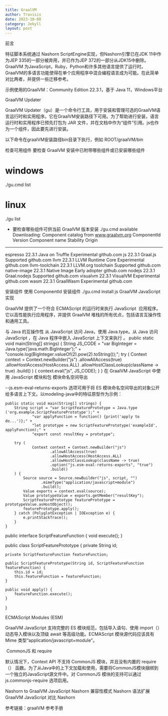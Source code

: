 ```yaml
---
title: GraalVM
author: Travisis
date: 2023-10-08
category: Jekyll
layout: post
---
```



前言

特征脚本系统通过 Nashorn ScriptEngine实现，但Nashorn引擎已在JDK 11中作为JEP 335的一部分被弃用，并已作为JEP 372的一部分从JDK15中删除。GraalVM 为JavaScript，Ruby，Python和许多其他语言提供了运行时。GraalVM的多语言功能使得在单个应用程序中混合编程语言成为可能。在此简单对比两者，并提供一些迁移参考。


示例使用的GraalVM：Community Edition 22.3.1，基于 Java 11，Windows平台

GraalVM Updater

GraalVM Updater（gu）是一个命令行工具，用于安装和管理可选的GraalVM语言运行时和实用程序。它在GraalVM安装路径下可用。为了帮助进行安装，语言运行时和实用程序已预先打包为 JAR 文件，并在文档中作为“组件”引用。js也作为一个组件，因此要先进行安装。

以下命令在graalVM安装路径bin目录下执行，例如 ROOT/graalVM/bin

检查可用组件
要检查 GraalVM 安装中已附带哪些组件或已安装哪些组件
# windows
./gu.cmd list
# linux
./gu list




- 要检查哪些组件可供当前 GraalVM 版本安装
./gu.cmd available
Downloading: Component catalog from www.graalvm.org
ComponentId              Version             Component name                Stability                     Origin
---------------------------------------------------------------------------------------------------------------------------------
espresso                 22.3.1              Java on Truffle               Experimental                  github.com
js                       22.3.1              Graal.js                      Supported                     github.com
llvm                     22.3.1              LLVM Runtime Core             Experimental                  github.com
llvm-toolchain           22.3.1              LLVM.org toolchain            Supported                     github.com
native-image             22.3.1              Native Image                  Early adopter                 github.com
nodejs                   22.3.1              Graal.nodejs                  Supported                     github.com
visualvm                 22.3.1              VisualVM                      Experimental                  github.com
wasm                     22.3.1              GraalWasm                     Experimental                  github.com






安装组件
使用 ComponentId 安装组件
./gu.cmd install js
GraalVM JavaScript 实现

GraalVM 提供了一个符合 ECMAScript 的运行时来执行 JavaScript  应用程序。它以高性能执行应用程序，并提供 GraalVM 堆栈的所有优点，包括语言互操作性和通用工具。

与 Java 的互操作性
从 JavaScript 访问 Java，使用 Java.type。从 Java 访问 JavaScript ，在 Java 程序中嵌入 JavaScript 上下文来执行 。
    public static void main(String[] strings) {
        String JS_CODE = "var BigInteger = Java.type('java.math.BigInteger');" +
                "console.log(BigInteger.valueOf(2).pow(2).toString());";
        try (
                Context context = Context.newBuilder("js")
                        .allowAllAccess(true)
                        .allowHostAccess(HostAccess.ALL)
                        .allowHostClassLookup(className -> true)
                        .build()
        ) {
            context.eval("js", JS_CODE);
        }
    }
在 GraalVM JavaScript 中使用 JavaScript 模块和包
模块命名空间导出

--js.esm-eval-returns-exports 选项可用于将 ES 模块命名空间导出的对象公开给多语言上下文。以modeling-java中的特征原型作为示例：

    public static void main(String[] strings) {
        String script = "var ScriptFeaturePrototype = Java.type ('org.example.ScriptFeaturePrototype');" +
                "var applyFunction = function() {print('apply to do...')};" +
                "let prototype = new ScriptFeaturePrototype('exampleId', applyFunction);" +
                "export const resultKey = prototype";
    
        try (
                Context context = Context.newBuilder("js")
                        .allowAllAccess(true)
                        .allowHostAccess(HostAccess.ALL)
                        .allowHostClassLookup(className -> true)
                        .option("js.esm-eval-returns-exports", "true")
                        .build()
        ) {
            Source source = Source.newBuilder("js", script, "")
                    .mimeType("application/javascript+module")
                    .build();
            Value exports = context.eval(source);
            Value prototypeValue = exports.getMember("resultKey");
            ScriptFeaturePrototype featurePrototype = prototypeValue.asHostObject();
            featurePrototype.apply();
        } catch (PolyglotException | IOException e) {
            e.printStackTrace();
        }
    }

public interface ScriptFeatureFunction {
    void execute();
}

public class ScriptFeaturePrototype {
    private String id;

    private ScriptFeatureFunction featureFunction;
    
    public ScriptFeaturePrototype(String id, ScriptFeatureFunction featureFunction) {
        this.id = id;
        this.featureFunction = featureFunction;
    }
    
    public void apply() {
        featureFunction.execute();
    }
}







ECMAScript Modules (ESM) 

GraalVM JavaScript 支持完整的 ES 模块规范，包括导入语句、使用 import（） 动态导入模块以及顶级 await 等高级功能。ECMAScript 模块源代码应该具有 Mime 类型“application/javascript+module”。

 CommonJS 和 require

默认情况下，Context API 不支持 CommonJS 模块，并且没有内置的 require（） 函数。为了从Java中的上下文加载和使用，需要将CommonJS模块捆绑到一个独立的JavaScript源文件中。对 CommonJS 模块的支持可以通过 js.commonjs-require 选项启用。

Nashorn to GraalVM JavaScript
Nashorn 兼容性模式
Nashorn 语法扩展
GraalVM JavaScript 对比 Nashorn










参考链接：graalVM 参考手册

